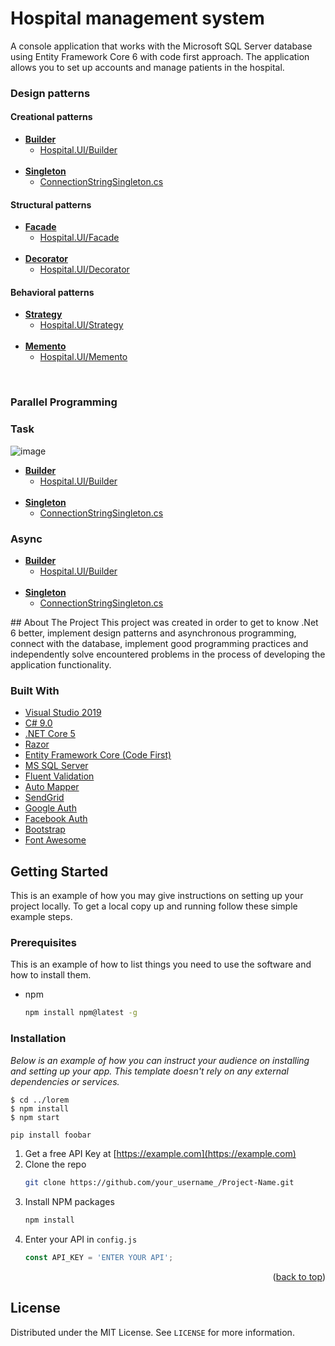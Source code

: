 # Hospital management system

A console application that works with the Microsoft SQL Server database using Entity Framework Core 6 with code first approach.
The application allows you to set up accounts and manage patients in the hospital.


### Design patterns

#### Creational patterns
<ul>
    <li>
        <a href="https://refactoring.guru/design-patterns/builder"><b>Builder</b></a>
      <ul>
        <li><a href="https://github.com/damiandudek35146/Hospital/tree/master/Hospital.UI/Builder">Hospital.UI/Builder</a></li>
      </ul>
    </li>
    <br>
    <li>
      <a href="https://refactoring.guru/design-patterns/singleton"><b>Singleton</b></a>
      <ul >
        <li><a href="https://github.com/damiandudek35146/Hospital/blob/master/Hospital.DataLayer/ConnectionStringSingleton.cs"> ConnectionStringSingleton.cs </a></li>
      </ul>
    </li>
  </ul>
  
  #### Structural patterns
<ul>
    <li>
      <a href="https://refactoring.guru/design-patterns/facade"><b>Facade</b></a>
      <ul>
        <li><a href="https://github.com/damiandudek35146/Hospital/tree/master/Hospital.UI/Facade">Hospital.UI/Facade</a></li>
      </ul>
    </li>
     <br>
    <li>
      <a href="https://refactoring.guru/design-patterns/decorator"><b>Decorator</b></a>
      <ul>
        <li><a href="https://github.com/damiandudek35146/Hospital/tree/master/Hospital.UI/Decorator">Hospital.UI/Decorator</a></li>
      </ul>
    </li>
  </ul>
  
   #### Behavioral patterns
<ul>
    <li>
      <a href="https://refactoring.guru/design-patterns/strategy"><b>Strategy</b></a>
      <ul >
        <li><a href="https://github.com/damiandudek35146/Hospital/tree/master/Hospital.UI/Strategy">Hospital.UI/Strategy</a></li>
      </ul>
    </li>
     <br>
    <li>
      <a href="https://refactoring.guru/design-patterns/memento"><b>Memento</b></a>
      <ul>
        <li><a href="https://github.com/damiandudek35146/Hospital/tree/master/Hospital.UI/Memento">Hospital.UI/Memento</a></li>
      </ul>
    </li>
  </ul>
<br>

### Parallel Programming

### Task

![image](https://user-images.githubusercontent.com/56117599/151020794-0e3966ba-01f5-4b19-9c3a-216605415c08.png)

<ul>
    <li>
        <a href="https://refactoring.guru/design-patterns/builder"><b>Builder</b></a>
      <ul>
        <li><a href="https://github.com/damiandudek35146/Hospital/tree/master/Hospital.UI/Builder">Hospital.UI/Builder</a></li>
      </ul>
    </li>
    <br>
    <li>
      <a href="https://refactoring.guru/design-patterns/singleton"><b>Singleton</b></a>
      <ul >
        <li><a href="https://github.com/damiandudek35146/Hospital/blob/master/Hospital.DataLayer/ConnectionStringSingleton.cs"> ConnectionStringSingleton.cs </a></li>
      </ul>
    </li>
  </ul>
  
  ### Async
<ul>
    <li>
        <a href="https://refactoring.guru/design-patterns/builder"><b>Builder</b></a>
      <ul>
        <li><a href="https://github.com/damiandudek35146/Hospital/tree/master/Hospital.UI/Builder">Hospital.UI/Builder</a></li>
      </ul>
    </li>
    <br>
    <li>
      <a href="https://refactoring.guru/design-patterns/singleton"><b>Singleton</b></a>
      <ul >
        <li><a href="https://github.com/damiandudek35146/Hospital/blob/master/Hospital.DataLayer/ConnectionStringSingleton.cs"> ConnectionStringSingleton.cs </a></li>
      </ul>
    </li>
  </ul>
## About The Project
This project was created in order to get to know .Net 6 better, implement design patterns and asynchronous programming, connect with the database, implement good programming practices and independently solve encountered problems in the process of developing the application functionality.

### Built With
* [Visual Studio 2019](https://visualstudio.microsoft.com/pl/vs/)
* [C# 9.0](https://docs.microsoft.com/pl-pl/dotnet/csharp/whats-new/csharp-9)
* [.NET Core 5](https://docs.microsoft.com/pl-pl/dotnet/core/dotnet-five)
* [Razor](razor-pages/?view=aspnetcore-5.0&tabs=visual-studio)
* [Entity Framework Core (Code First)](https://docs.microsoft.com/pl-pl/ef/core/)
* [MS SQL Server](https://www.microsoft.com/pl-pl/sql-server/sql-server-downloads)
* [Fluent Validation](https://docs.fluentvalidation.net/en/latest/)
* [Auto Mapper](https://docs.automapper.org/en/stable/)
* [SendGrid](https://docs.sendgrid.com/)
* [Google Auth](https://developers.google.com/identity/protocols/oauth2)
* [Facebook Auth](https://developers.facebook.com/docs/facebook-login/)
* [Bootstrap](https://getbootstrap.com/docs/5.1/getting-started/introduction/)
* [Font Awesome](https://fontawesome.com/v5.15/how-to-use/on-the-web/referencing-icons/basic-use)


## Getting Started

This is an example of how you may give instructions on setting up your project locally.
To get a local copy up and running follow these simple example steps.

### Prerequisites

This is an example of how to list things you need to use the software and how to install them.
* npm
  ```sh
  npm install npm@latest -g
  ```

### Installation

_Below is an example of how you can instruct your audience on installing and setting up your app. This template doesn't rely on any external dependencies or services._

```
$ cd ../lorem
$ npm install
$ npm start
```


```bash
pip install foobar
```


1. Get a free API Key at [https://example.com](https://example.com)
2. Clone the repo
   ```sh
   git clone https://github.com/your_username_/Project-Name.git
   ```
3. Install NPM packages
   ```sh
   npm install
   ```
4. Enter your API in `config.js`
   ```js
   const API_KEY = 'ENTER YOUR API';
   ```

<p align="right">(<a href="#top">back to top</a>)</p>


## License
Distributed under the MIT License. See `LICENSE` for more information.

